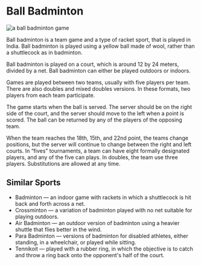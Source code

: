 
# Ball Badminton

![a ball badminton game ](https://www.topendsports.com/sport/badminton/images/ball-badminton-yt.jpg)

Ball badminton is a team game and a type of racket sport, that is played in India. Ball badminton is played using a yellow ball made of wool, rather than a shuttlecock as in badminton.

Ball badminton is played on a court, which is around 12 by 24 meters, divided by a net. Ball badminton can either be played outdoors or indoors.

Games are played between two teams, usually with five players per team. There are also doubles and mixed doubles versions. In these formats, two players from each team participate.

The game starts when the ball is served. The server should be on the right side of the court, and the server should move to the left when a point is scored. The ball can be returned by any of the players of the opposing team.

When the team reaches the 18th, 15th, and 22nd point, the teams change positions, but the server will continue to change between the right and left courts. In “fives” tournaments, a team can have eight formally designated players, and any of the five can plays. In doubles, the team use three players. Substitutions are allowed at any time.

## Similar Sports

-   Badminton — an indoor game with rackets in which a shuttlecock is hit back and forth across a net.
-   Crossminton — a variation of badminton played with no net suitable for playing outdoors.
-   Air Badminton — an outdoor version of badminton using a heavier shuttle that flies better in the wind.
-   Para Badminton — versions of badminton for disabled athletes, either standing, in a wheelchair, or played while sitting.
-  Tennikoit — played with a rubber ring, in which the objective is to catch and throw a ring back onto the opponent's half of the court.




